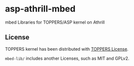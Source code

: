 # asp-athrill-mbed

mbed Libraries for TOPPERS/ASP kernel on Athrill

## License

TOPPERS kernel has been distributed with [TOPPERS License](https://toppers.jp/en/license.html).

`mbed-lib/` includes another Licenses, such as MIT and GPLv2.

